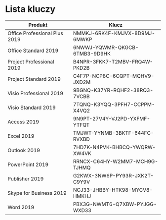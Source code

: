 # Lista kluczy
Produkt | Klucz
------- | -----
Office Professional Plus 2019 | NMMKJ-6RK4F-KMJVX-8D9MJ-6MWKP
Office Standard 2019 | 6NWWJ-YQWMR-QKGCB-6TMB3-9D9HK
Project Professional 2019 | B4NPR-3FKK7-T2MBV-FRQ4W-PKD2B
Project Standard 2019 | C4F7P-NCP8C-6CQPT-MQHV9-JXD2M
Visio Professional 2019 | 9BGNQ-K37YR-RQHF2-38RQ3-7VCBB
Visio Standard 2019 | 7TQNQ-K3YQQ-3PFH7-CCPPM-X4VQ2
Access 2019 | 9N9PT-27V4Y-VJ2PD-YXFMF-YTFQT
Excel 2019 | TMJWT-YYNMB-3BKTF-644FC-RVXBD
Outlook 2019 | 7HD7K-N4PVK-BHBCQ-YWQRW-XW4VK
PowerPoint 2019 | RRNCX-C64HY-W2MM7-MCH9G-TJHMQ
Publisher 2019 | G2KWX-3NW6P-PY93R-JXK2T-C9Y9V
Skype for Business 2019 | NCJ33-JHBBY-HTK98-MYCV8-HMKHJ
Word 2019 | PBX3G-NWMT6-Q7XBW-PYJGG-WXD33
